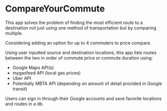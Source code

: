 # CompareYourCommute

This app solves the problem of finding the most efficient route to a destination not just using one method of transportation but by comparing multiple. 

Considering adding an option for up to 4 commuters to price compare. 

Using user inputted source and destination locations, this app lists routes between the two in order of commute price or commute duration using:
- Google Maps API(s) 
- mygasfeed API (local gas prices)
- Uber API
- Potentially MBTA API (depending on amount of detail provided in Google transit)

Users can sign in through their Google accounts and save favorite locations and routes in a db.
